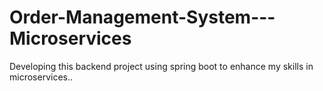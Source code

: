 # Order-Management-System---Microservices
Developing this backend project using spring boot to enhance my skills in microservices..
